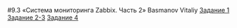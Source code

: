 #9.3 «Система мониторинга Zabbix. Часть 2» Basmanov Vitaliy
[Задание 1](https://github.com/basmanov/basmanovv/blob/main/9.3.1.png)
[Задание 2-3](https://github.com/basmanov/basmanovv/blob/main/9.2.2-3.png)
[Задание 4](https://github.com/basmanov/basmanovv/blob/main/9.3.3.png)
